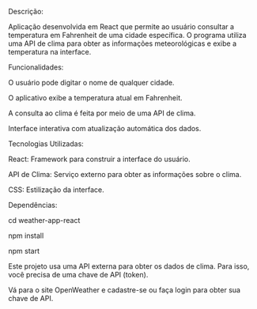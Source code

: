 Descrição:

Aplicação desenvolvida em React que permite ao usuário consultar a temperatura em Fahrenheit de uma cidade específica. 
O programa utiliza uma API de clima para obter as informações meteorológicas e exibe a temperatura na interface.

Funcionalidades:

O usuário pode digitar o nome de qualquer cidade.

O aplicativo exibe a temperatura atual em Fahrenheit.

A consulta ao clima é feita por meio de uma API de clima.

Interface interativa com atualização automática dos dados.

Tecnologias Utilizadas:

React: Framework para construir a interface do usuário.

API de Clima: Serviço externo para obter as informações sobre o clima.

CSS: Estilização da interface.

Dependências:

cd weather-app-react

npm install

npm start

Este projeto usa uma API externa para obter os dados de clima. Para isso, você precisa de uma chave de API (token).

Vá para o site OpenWeather e cadastre-se ou faça login para obter sua chave de API.
